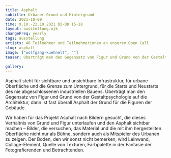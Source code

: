 ```yaml
---
title: Asphalt
subtitle: Urbaner Grund und Hintergrund
date: 2021-10-09
time: 9.10.-22.10.2021 DI-DO 15-18
layout: ausstellung.njk
changeFreq: yearly
tags: ausstellung
artists: 46 Teilnehmer und Teilnehmerinnen an unserem Open Call
slug: asphalt
image: ["wolfgang-kuehnelt", ""]
teaser: Überträgt man den Gegensatz von Figur und Grund von der Gestaltpsychologie auf die Architektur, dann ist fast überall Asphalt der Grund für die Figuren der Gebäude. Wir haben für das Projekt Asphalt nach Bildern gesucht, die dieses Verhältnis von Grund und Figur unterlaufen und den Asphalt sichtbar machen – Bilder, die versuchen, das Material und die mit ihm hergestellten Oberfläche nicht nur als Bühne, sondern auch als Mitspieler des Urbanen zu zeigen.

gallery:
---
```


<div style="margin: 0 -2em" class="slideshow slideshow--force-horizontal startpage-slideshow">
   <div data-img-url="/assets/pics/asphalt_dia/_0_0_sagostin_robert.png"></div>
   <div data-img-url="/assets/pics/asphalt_dia/_0_1.jpg"></div>
   <div data-img-url="/assets/pics/asphalt_dia/_0_2.jpg"></div>
   <div data-img-url="/assets/pics/asphalt_dia/_0_3.jpg"></div>
   <div data-img-url="/assets/pics/asphalt_dia/_0_4.jpg"></div>
   <div data-img-url="/assets/pics/asphalt_dia/_10_0_dar_irina.png"></div>
   <div data-img-url="/assets/pics/asphalt_dia/_10_1.JPG"></div>
   <div data-img-url="/assets/pics/asphalt_dia/_11_0_kammerhofer_christian.png"></div>
   <div data-img-url="/assets/pics/asphalt_dia/_11_1.JPG"></div>
   <div data-img-url="/assets/pics/asphalt_dia/_12_0_markart_andrea.png"></div>
   <div data-img-url="/assets/pics/asphalt_dia/_12_1.jpg"></div>
   <div data-img-url="/assets/pics/asphalt_dia/_12_2.jpg"></div>
   <div data-img-url="/assets/pics/asphalt_dia/_12_3.jpg"></div>
   <div data-img-url="/assets/pics/asphalt_dia/_12_4.jpg"></div>
   <div data-img-url="/assets/pics/asphalt_dia/_13_0_swoboda_katharina.png"></div>
   <div data-img-url="/assets/pics/asphalt_dia/_13_1.jpg"></div>
   <div data-img-url="/assets/pics/asphalt_dia/_13_2.jpg"></div>
   <div data-img-url="/assets/pics/asphalt_dia/_14_0_reisch_simona.png"></div>
   <div data-img-url="/assets/pics/asphalt_dia/_14_1.jpg"></div>
   <div data-img-url="/assets/pics/asphalt_dia/_14_2.jpg"></div>
   <div data-img-url="/assets/pics/asphalt_dia/_15_0_ULFLEITNER.png"></div>
   <div data-img-url="/assets/pics/asphalt_dia/_15_1.jpg"></div>
   <div data-img-url="/assets/pics/asphalt_dia/_15_2.jpg"></div>
   <div data-img-url="/assets/pics/asphalt_dia/_15_3.jpg"></div>
   <div data-img-url="/assets/pics/asphalt_dia/_16_0_wagner_stephan.png"></div>
   <div data-img-url="/assets/pics/asphalt_dia/_16_1.jpg"></div>
   <div data-img-url="/assets/pics/asphalt_dia/_17_0_pansi_heinrich.png"></div>
   <div data-img-url="/assets/pics/asphalt_dia/_17_1.jpg"></div>
   <div data-img-url="/assets/pics/asphalt_dia/_17_2.jpg"></div>
   <div data-img-url="/assets/pics/asphalt_dia/_17_3.jpg"></div>
   <div data-img-url="/assets/pics/asphalt_dia/_17_4.jpg"></div>
   <div data-img-url="/assets/pics/asphalt_dia/_17_5.jpg"></div>
   <div data-img-url="/assets/pics/asphalt_dia/_18_0_resch_alfred.png"></div>
   <div data-img-url="/assets/pics/asphalt_dia/_18_1.jpg"></div>
   <div data-img-url="/assets/pics/asphalt_dia/_18_2.jpg"></div>
   <div data-img-url="/assets/pics/asphalt_dia/_18_3.jpg"></div>
   <div data-img-url="/assets/pics/asphalt_dia/_18_4.jpg"></div>
   <div data-img-url="/assets/pics/asphalt_dia/_18_5.jpg"></div>
   <div data-img-url="/assets/pics/asphalt_dia/_18_6.jpg"></div>
   <div data-img-url="/assets/pics/asphalt_dia/_18_7.jpg"></div>
   <div data-img-url="/assets/pics/asphalt_dia/_19_0_schuetz_astrid.png"></div>
   <div data-img-url="/assets/pics/asphalt_dia/_19_1.jpeg"></div>
   <div data-img-url="/assets/pics/asphalt_dia/_1_0_tockner_monika.png"></div>
   <div data-img-url="/assets/pics/asphalt_dia/_1_1.jpg"></div>
   <div data-img-url="/assets/pics/asphalt_dia/_1_2.jpg"></div>
   <div data-img-url="/assets/pics/asphalt_dia/_1_3.jpg"></div>
   <div data-img-url="/assets/pics/asphalt_dia/_20_0_leitner_konstantin_zwickl_eszter.png"></div>
   <div data-img-url="/assets/pics/asphalt_dia/_20_1.jpeg"></div>
   <div data-img-url="/assets/pics/asphalt_dia/_21_0_weixler_stephan.png"></div>
   <div data-img-url="/assets/pics/asphalt_dia/_21_1.jpg"></div>
   <div data-img-url="/assets/pics/asphalt_dia/_21_2.jpg"></div>
   <div data-img-url="/assets/pics/asphalt_dia/_22_0_friedl_alexander.png"></div>
   <div data-img-url="/assets/pics/asphalt_dia/_22_1.jpg"></div>
   <div data-img-url="/assets/pics/asphalt_dia/_22_2.jpg"></div>
   <div data-img-url="/assets/pics/asphalt_dia/_22_3.jpg"></div>
   <div data-img-url="/assets/pics/asphalt_dia/_22_4.jpg"></div>
   <div data-img-url="/assets/pics/asphalt_dia/_22_5.jpg"></div>
   <div data-img-url="/assets/pics/asphalt_dia/_22_6.jpg"></div>
   <div data-img-url="/assets/pics/asphalt_dia/_22_7.jpg"></div>
   <div data-img-url="/assets/pics/asphalt_dia/_23_0_mohringer_eva.png"></div>
   <div data-img-url="/assets/pics/asphalt_dia/_23_1.jpg"></div>
   <div data-img-url="/assets/pics/asphalt_dia/_23_10.jpg"></div>
   <div data-img-url="/assets/pics/asphalt_dia/_23_11.JPG"></div>
   <div data-img-url="/assets/pics/asphalt_dia/_23_12.jpg"></div>
   <div data-img-url="/assets/pics/asphalt_dia/_23_13.JPG"></div>
   <div data-img-url="/assets/pics/asphalt_dia/_23_14.jpg"></div>
   <div data-img-url="/assets/pics/asphalt_dia/_23_15.jpg"></div>
   <div data-img-url="/assets/pics/asphalt_dia/_23_16.jpg"></div>
   <div data-img-url="/assets/pics/asphalt_dia/_23_2.JPG"></div>
   <div data-img-url="/assets/pics/asphalt_dia/_23_3.jpg"></div>
   <div data-img-url="/assets/pics/asphalt_dia/_23_4.JPG"></div>
   <div data-img-url="/assets/pics/asphalt_dia/_23_5.jpg"></div>
   <div data-img-url="/assets/pics/asphalt_dia/_23_6.jpg"></div>
   <div data-img-url="/assets/pics/asphalt_dia/_23_7.jpg"></div>
   <div data-img-url="/assets/pics/asphalt_dia/_23_8.jpg"></div>
   <div data-img-url="/assets/pics/asphalt_dia/_23_9.jpg"></div>
   <div data-img-url="/assets/pics/asphalt_dia/_24_0_unz_rebecca.png"></div>
   <div data-img-url="/assets/pics/asphalt_dia/_24_1.jpg"></div>
   <div data-img-url="/assets/pics/asphalt_dia/_25_0_wagner_peter.png"></div>
   <div data-img-url="/assets/pics/asphalt_dia/_25_1.jpg"></div>
   <div data-img-url="/assets/pics/asphalt_dia/_25_2.jpg"></div>
   <div data-img-url="/assets/pics/asphalt_dia/_25_3.jpg"></div>
   <div data-img-url="/assets/pics/asphalt_dia/_25_4.jpg"></div>
   <div data-img-url="/assets/pics/asphalt_dia/_25_5.jpg"></div>
   <div data-img-url="/assets/pics/asphalt_dia/_26_0_happ_christian.png"></div>
   <div data-img-url="/assets/pics/asphalt_dia/_26_1.jpg"></div>
   <div data-img-url="/assets/pics/asphalt_dia/_26_2.jpg"></div>
   <div data-img-url="/assets/pics/asphalt_dia/_26_3.jpg"></div>
   <div data-img-url="/assets/pics/asphalt_dia/_27_0_herderberg_lila.png"></div>
   <div data-img-url="/assets/pics/asphalt_dia/_27_1.jpg"></div>
   <div data-img-url="/assets/pics/asphalt_dia/_27_2.jpg"></div>
   <div data-img-url="/assets/pics/asphalt_dia/_27_3.jpg"></div>
   <div data-img-url="/assets/pics/asphalt_dia/_27_4.jpg"></div>
   <div data-img-url="/assets/pics/asphalt_dia/_28_0_fruhmann_immanuel.png"></div>
   <div data-img-url="/assets/pics/asphalt_dia/_28_1.png"></div>
   <div data-img-url="/assets/pics/asphalt_dia/_29_0_gavus_nigel.png"></div>
   <div data-img-url="/assets/pics/asphalt_dia/_29_1.jpg"></div>
   <div data-img-url="/assets/pics/asphalt_dia/_2_0_hollerer_ilse.png"></div>
   <div data-img-url="/assets/pics/asphalt_dia/_2_1.jpg"></div>
   <div data-img-url="/assets/pics/asphalt_dia/_2_2.jpg"></div>
   <div data-img-url="/assets/pics/asphalt_dia/_2_3.jpg"></div>
   <div data-img-url="/assets/pics/asphalt_dia/_30_0_sackl_sharif_susanne.png"></div>
   <div data-img-url="/assets/pics/asphalt_dia/_30_1.jpg"></div>
   <div data-img-url="/assets/pics/asphalt_dia/_30_2.png"></div>
   <div data-img-url="/assets/pics/asphalt_dia/_31_0_goldgruber_eva.png"></div>
   <div data-img-url="/assets/pics/asphalt_dia/_31_1.png"></div>
   <div data-img-url="/assets/pics/asphalt_dia/_32_0_pfund_stella_castiblanco_andres.png"></div>
   <div data-img-url="/assets/pics/asphalt_dia/_32_1.jpg"></div>
   <div data-img-url="/assets/pics/asphalt_dia/_32_2.jpg"></div>
   <div data-img-url="/assets/pics/asphalt_dia/_32_3.jpg"></div>
   <div data-img-url="/assets/pics/asphalt_dia/_33_0_schoeck_marlies.png"></div>
   <div data-img-url="/assets/pics/asphalt_dia/_33_1.jpg"></div>
   <div data-img-url="/assets/pics/asphalt_dia/_34_0_asteiner_mike.png"></div>
   <div data-img-url="/assets/pics/asphalt_dia/_34_1.jpg"></div>
   <div data-img-url="/assets/pics/asphalt_dia/_34_2.JPG"></div>
   <div data-img-url="/assets/pics/asphalt_dia/_34_3.JPG"></div>
   <div data-img-url="/assets/pics/asphalt_dia/_34_4.JPG"></div>
   <div data-img-url="/assets/pics/asphalt_dia/_34_5.JPG"></div>
   <div data-img-url="/assets/pics/asphalt_dia/_34_6.jpg"></div>
   <div data-img-url="/assets/pics/asphalt_dia/_34_7.JPG"></div>
   <div data-img-url="/assets/pics/asphalt_dia/_35_0_hollerer_ilse.png"></div>
   <div data-img-url="/assets/pics/asphalt_dia/_35_1.jpg"></div>
   <div data-img-url="/assets/pics/asphalt_dia/_35_2.jpg"></div>
   <div data-img-url="/assets/pics/asphalt_dia/_35_3.jpg"></div>
   <div data-img-url="/assets/pics/asphalt_dia/_35_4.jpg"></div>
   <div data-img-url="/assets/pics/asphalt_dia/_36_0_passath_gernot_plank-bachselten_clemens.png"></div>
   <div data-img-url="/assets/pics/asphalt_dia/_36_1.jpg"></div>
   <div data-img-url="/assets/pics/asphalt_dia/_36_2.jpg"></div>
   <div data-img-url="/assets/pics/asphalt_dia/_36_3.jpg"></div>
   <div data-img-url="/assets/pics/asphalt_dia/_36_4.jpg"></div>
   <div data-img-url="/assets/pics/asphalt_dia/_37_0_tahmasi_kia.png"></div>
   <div data-img-url="/assets/pics/asphalt_dia/_37_1.jpeg"></div>
   <div data-img-url="/assets/pics/asphalt_dia/_37_2.jpeg"></div>
   <div data-img-url="/assets/pics/asphalt_dia/_37_3.jpeg"></div>
   <div data-img-url="/assets/pics/asphalt_dia/_37_4.jpeg"></div>
   <div data-img-url="/assets/pics/asphalt_dia/_37_5.jpeg"></div>
   <div data-img-url="/assets/pics/asphalt_dia/_37_6.jpeg"></div>
   <div data-img-url="/assets/pics/asphalt_dia/_37_7.jpeg"></div>
   <div data-img-url="/assets/pics/asphalt_dia/_38_0_silberling_mira.png"></div>
   <div data-img-url="/assets/pics/asphalt_dia/_38_1.pdf"></div>
   <div data-img-url="/assets/pics/asphalt_dia/_38_2.pdf"></div>
   <div data-img-url="/assets/pics/asphalt_dia/_38_3.pdf"></div>
   <div data-img-url="/assets/pics/asphalt_dia/_38_4.pdf"></div>
   <div data-img-url="/assets/pics/asphalt_dia/_38_5.pdf"></div>
   <div data-img-url="/assets/pics/asphalt_dia/_38_6.pdf"></div>
   <div data-img-url="/assets/pics/asphalt_dia/_38_7.pdf"></div>
   <div data-img-url="/assets/pics/asphalt_dia/_39_0_vecchiet_michael.png"></div>
   <div data-img-url="/assets/pics/asphalt_dia/_39_1.jpg"></div>
   <div data-img-url="/assets/pics/asphalt_dia/_3_0._laaha_elena.png"></div>
   <div data-img-url="/assets/pics/asphalt_dia/_3_1.pdf"></div>
   <div data-img-url="/assets/pics/asphalt_dia/_40_0_beinhauer_martina.png"></div>
   <div data-img-url="/assets/pics/asphalt_dia/_40_1.jpeg"></div>
   <div data-img-url="/assets/pics/asphalt_dia/_41_0_wittine_christopher.png"></div>
   <div data-img-url="/assets/pics/asphalt_dia/_41_1.jpg"></div>
   <div data-img-url="/assets/pics/asphalt_dia/_41_2.jpg"></div>
   <div data-img-url="/assets/pics/asphalt_dia/_41_3.jpg"></div>
   <div data-img-url="/assets/pics/asphalt_dia/_41_4.jpg"></div>
   <div data-img-url="/assets/pics/asphalt_dia/_41_5.jpg"></div>
   <div data-img-url="/assets/pics/asphalt_dia/_41_6.jpg"></div>
   <div data-img-url="/assets/pics/asphalt_dia/_42_0_enzinger_gertraud.png"></div>
   <div data-img-url="/assets/pics/asphalt_dia/_42_1.jpg"></div>
   <div data-img-url="/assets/pics/asphalt_dia/_43_0_deutsch_markus.png"></div>
   <div data-img-url="/assets/pics/asphalt_dia/_43_1.jpg"></div>
   <div data-img-url="/assets/pics/asphalt_dia/_44_0_dvorsak_lea.png"></div>
   <div data-img-url="/assets/pics/asphalt_dia/_44_1.jpg"></div>
   <div data-img-url="/assets/pics/asphalt_dia/_45_0_freidl_lisa.png"></div>
   <div data-img-url="/assets/pics/asphalt_dia/_45_1.JPG"></div>
   <div data-img-url="/assets/pics/asphalt_dia/_45_2.JPG"></div>
   <div data-img-url="/assets/pics/asphalt_dia/_45_3.JPG"></div>
   <div data-img-url="/assets/pics/asphalt_dia/_45_4.JPG"></div>
   <div data-img-url="/assets/pics/asphalt_dia/_46_0_rieser_peter.png"></div>
   <div data-img-url="/assets/pics/asphalt_dia/_46_1.jpg"></div>
   <div data-img-url="/assets/pics/asphalt_dia/_46_2.jpg"></div>
   <div data-img-url="/assets/pics/asphalt_dia/_4_0_hoefler_michaela.png"></div>
   <div data-img-url="/assets/pics/asphalt_dia/_4_1.jpg"></div>
   <div data-img-url="/assets/pics/asphalt_dia/_4_2.jpg"></div>
   <div data-img-url="/assets/pics/asphalt_dia/_5_0_becher_iris.png"></div>
   <div data-img-url="/assets/pics/asphalt_dia/_5_1.JPG"></div>
   <div data-img-url="/assets/pics/asphalt_dia/_6_0_burgstaller_erwin.png"></div>
   <div data-img-url="/assets/pics/asphalt_dia/_6_1.jpg"></div>
   <div data-img-url="/assets/pics/asphalt_dia/_6_10.jpg"></div>
   <div data-img-url="/assets/pics/asphalt_dia/_6_11.jpg"></div>
   <div data-img-url="/assets/pics/asphalt_dia/_6_12.jpg"></div>
   <div data-img-url="/assets/pics/asphalt_dia/_6_13.jpg"></div>
   <div data-img-url="/assets/pics/asphalt_dia/_6_2.jpg"></div>
   <div data-img-url="/assets/pics/asphalt_dia/_6_3.jpg"></div>
   <div data-img-url="/assets/pics/asphalt_dia/_6_4.jpg"></div>
   <div data-img-url="/assets/pics/asphalt_dia/_6_5.jpg"></div>
   <div data-img-url="/assets/pics/asphalt_dia/_6_6.jpg"></div>
   <div data-img-url="/assets/pics/asphalt_dia/_6_7.jpg"></div>
   <div data-img-url="/assets/pics/asphalt_dia/_6_8.jpg"></div>
   <div data-img-url="/assets/pics/asphalt_dia/_6_9.jpg"></div>
   <div data-img-url="/assets/pics/asphalt_dia/_7_0_pepper_gemma.png"></div>
   <div data-img-url="/assets/pics/asphalt_dia/_7_1.jpg"></div>
   <div data-img-url="/assets/pics/asphalt_dia/_7_2.jpg"></div>
   <div data-img-url="/assets/pics/asphalt_dia/_7_3.jpg"></div>
   <div data-img-url="/assets/pics/asphalt_dia/_7_4.jpg"></div>
   <div data-img-url="/assets/pics/asphalt_dia/_7_5.jpg"></div>
   <div data-img-url="/assets/pics/asphalt_dia/_7_6.jpg"></div>
   <div data-img-url="/assets/pics/asphalt_dia/_7_7.jpg"></div>
   <div data-img-url="/assets/pics/asphalt_dia/_7_8.jpg"></div>
   <div data-img-url="/assets/pics/asphalt_dia/_8_0_nitzberg_xenia.png"></div>
   <div data-img-url="/assets/pics/asphalt_dia/_8_1.pdf"></div>
   <div data-img-url="/assets/pics/asphalt_dia/_8_2.pdf"></div>
   <div data-img-url="/assets/pics/asphalt_dia/_8_3.pdf"></div>
   <div data-img-url="/assets/pics/asphalt_dia/_9_0_loibl_maximilian.png"></div>
   <div data-img-url="/assets/pics/asphalt_dia/_9_1.jpg"></div>
   <div data-img-url="/assets/pics/asphalt_dia/_9_10.jpg"></div>
   <div data-img-url="/assets/pics/asphalt_dia/_9_2.jpg"></div>
   <div data-img-url="/assets/pics/asphalt_dia/_9_3.jpg"></div>
   <div data-img-url="/assets/pics/asphalt_dia/_9_4.jpg"></div>
   <div data-img-url="/assets/pics/asphalt_dia/_9_5.jpg"></div>
   <div data-img-url="/assets/pics/asphalt_dia/_9_6.jpg"></div>
   <div data-img-url="/assets/pics/asphalt_dia/_9_7.jpg"></div>
   <div data-img-url="/assets/pics/asphalt_dia/_9_8_.jpg"></div>
   <div data-img-url="/assets/pics/asphalt_dia/_9_9.jpg"></div>
</div>

<script>

  // polyfill for smoothscroll support for safari
  !function(){"use strict";function o(){var o=window,t=document;if(!("scrollBehavior"in t.documentElement.style&&!0!==o.__forceSmoothScrollPolyfill__)){var l,e=o.HTMLElement||o.Element,r=468,i={scroll:o.scroll||o.scrollTo,scrollBy:o.scrollBy,elementScroll:e.prototype.scroll||n,scrollIntoView:e.prototype.scrollIntoView},s=o.performance&&o.performance.now?o.performance.now.bind(o.performance):Date.now,c=(l=o.navigator.userAgent,new RegExp(["MSIE ","Trident/","Edge/"].join("|")).test(l)?1:0);o.scroll=o.scrollTo=function(){void 0!==arguments[0]&&(!0!==f(arguments[0])?h.call(o,t.body,void 0!==arguments[0].left?~~arguments[0].left:o.scrollX||o.pageXOffset,void 0!==arguments[0].top?~~arguments[0].top:o.scrollY||o.pageYOffset):i.scroll.call(o,void 0!==arguments[0].left?arguments[0].left:"object"!=typeof arguments[0]?arguments[0]:o.scrollX||o.pageXOffset,void 0!==arguments[0].top?arguments[0].top:void 0!==arguments[1]?arguments[1]:o.scrollY||o.pageYOffset))},o.scrollBy=function(){void 0!==arguments[0]&&(f(arguments[0])?i.scrollBy.call(o,void 0!==arguments[0].left?arguments[0].left:"object"!=typeof arguments[0]?arguments[0]:0,void 0!==arguments[0].top?arguments[0].top:void 0!==arguments[1]?arguments[1]:0):h.call(o,t.body,~~arguments[0].left+(o.scrollX||o.pageXOffset),~~arguments[0].top+(o.scrollY||o.pageYOffset)))},e.prototype.scroll=e.prototype.scrollTo=function(){if(void 0!==arguments[0])if(!0!==f(arguments[0])){var o=arguments[0].left,t=arguments[0].top;h.call(this,this,void 0===o?this.scrollLeft:~~o,void 0===t?this.scrollTop:~~t)}else{if("number"==typeof arguments[0]&&void 0===arguments[1])throw new SyntaxError("Value could not be converted");i.elementScroll.call(this,void 0!==arguments[0].left?~~arguments[0].left:"object"!=typeof arguments[0]?~~arguments[0]:this.scrollLeft,void 0!==arguments[0].top?~~arguments[0].top:void 0!==arguments[1]?~~arguments[1]:this.scrollTop)}},e.prototype.scrollBy=function(){void 0!==arguments[0]&&(!0!==f(arguments[0])?this.scroll({left:~~arguments[0].left+this.scrollLeft,top:~~arguments[0].top+this.scrollTop,behavior:arguments[0].behavior}):i.elementScroll.call(this,void 0!==arguments[0].left?~~arguments[0].left+this.scrollLeft:~~arguments[0]+this.scrollLeft,void 0!==arguments[0].top?~~arguments[0].top+this.scrollTop:~~arguments[1]+this.scrollTop))},e.prototype.scrollIntoView=function(){if(!0!==f(arguments[0])){var l=function(o){for(;o!==t.body&&!1===(e=p(l=o,"Y")&&a(l,"Y"),r=p(l,"X")&&a(l,"X"),e||r);)o=o.parentNode||o.host;var l,e,r;return o}(this),e=l.getBoundingClientRect(),r=this.getBoundingClientRect();l!==t.body?(h.call(this,l,l.scrollLeft+r.left-e.left,l.scrollTop+r.top-e.top),"fixed"!==o.getComputedStyle(l).position&&o.scrollBy({left:e.left,top:e.top,behavior:"smooth"})):o.scrollBy({left:r.left,top:r.top,behavior:"smooth"})}else i.scrollIntoView.call(this,void 0===arguments[0]||arguments[0])}}function n(o,t){this.scrollLeft=o,this.scrollTop=t}function f(o){if(null===o||"object"!=typeof o||void 0===o.behavior||"auto"===o.behavior||"instant"===o.behavior)return!0;if("object"==typeof o&&"smooth"===o.behavior)return!1;throw new TypeError("behavior member of ScrollOptions "+o.behavior+" is not a valid value for enumeration ScrollBehavior.")}function p(o,t){return"Y"===t?o.clientHeight+c<o.scrollHeight:"X"===t?o.clientWidth+c<o.scrollWidth:void 0}function a(t,l){var e=o.getComputedStyle(t,null)["overflow"+l];return"auto"===e||"scroll"===e}function d(t){var l,e,i,c,n=(s()-t.startTime)/r;c=n=n>1?1:n,l=.5*(1-Math.cos(Math.PI*c)),e=t.startX+(t.x-t.startX)*l,i=t.startY+(t.y-t.startY)*l,t.method.call(t.scrollable,e,i),e===t.x&&i===t.y||o.requestAnimationFrame(d.bind(o,t))}function h(l,e,r){var c,f,p,a,h=s();l===t.body?(c=o,f=o.scrollX||o.pageXOffset,p=o.scrollY||o.pageYOffset,a=i.scroll):(c=l,f=l.scrollLeft,p=l.scrollTop,a=n),d({scrollable:c,method:a,startTime:h,startX:f,startY:p,x:e,y:r})}}"object"==typeof exports&&"undefined"!=typeof module?module.exports={polyfill:o}:o()}();

  // Returns a function, that, as long as it continues to be invoked, will not
  // be triggered. The function will be called after it stops being called for
  // N milliseconds. If `immediate` is passed, trigger the function on the
  // leading edge, instead of the trailing.
  function debounce(func, wait, immediate) {
    var timeout;
    return function() {
      var context = this, args = arguments;
      var later = function() {
        timeout = null;
        if (!immediate) func.apply(context, args);
      };
      var callNow = immediate && !timeout;
      clearTimeout(timeout);
      timeout = setTimeout(later, wait);
      if (callNow) func.apply(context, args);
    };
  };

  const slideshow = document.querySelector('.slideshow');
  const imageDivs = Array.from(slideshow.querySelectorAll('.slideshow > div'));

  function setupSlideshowScrolling() {
    let current = 0;

    const timeout = 5000;
    let currentTimeoutId = null;
    let programmaticallyScrolling = false;

    function slideNext() {
      current = (current + 1) % imageDivs.length;
      programmaticallyScrolling = true;
      slideshow.scrollTo({left: imageDivs[current].offsetLeft, top: 0, behavior: 'smooth'})
      currentTimeoutId = window.setTimeout(slideNext, timeout)
    }
    currentTimeoutId = window.setTimeout(slideNext, timeout);

    slideshow.addEventListener('scroll',  debounce((event) => {
      if (!programmaticallyScrolling) {
        window.clearTimeout(currentTimeoutId);
        console.info('disabling slideshow scrolling because user scrolled manually');
      }
      programmaticallyScrolling = false;
    }, 50), { passive: true });
  }

  function setupLazyLoadingImageUrls() {
    const intersectionObserverOptions = { rootMargin: '300%' };

    function onIntersection(entries, observer) {
      entries.forEach(entry => {
        if (entry.isIntersecting) {
          entry.target.style.backgroundImage = `url('${entry.target.getAttribute('data-img-url')}')`;
          observer.unobserve(entry.target);
        }
      });
    }

    const observer = new IntersectionObserver(onIntersection, intersectionObserverOptions);
    imageDivs.forEach(div => observer.observe(div));
  }

  setupSlideshowScrolling();
  setupLazyLoadingImageUrls();

</script>

Asphalt steht für sichtbare und unsichtbare Infrastruktur, für urbane Oberfläche und die Grenze zum Untergrund, für die Starts und Neustarts des nie abgeschlossenen industriellen Bauens. Überträgt man den Gegensatz von Figur und Grund von der Gestaltpsychologie auf die Architektur, dann ist fast überall Asphalt der Grund für die Figuren der Gebäude.

Wir haben für das Projekt Asphalt nach Bildern gesucht, die dieses Verhältnis von Grund und Figur unterlaufen und den Asphalt sichtbar machen – Bilder, die versuchen, das Material und die mit ihm hergestellten Oberfläche nicht nur als Bühne, sondern auch als Mitspieler des Urbanen zu zeigen. Der Boden, den wir sonst nicht bemerken, wird Leinwand, Collage-Element, Quelle von Texturen, Farbpalette in der Fantasie der Fotografierenden und Betrachtenden.
